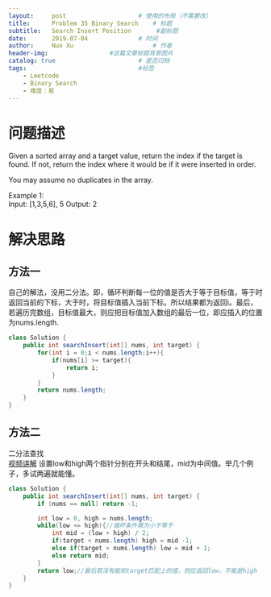 ```yaml
---
layout:     post   				    # 使用的布局（不需要改）
title:      Problem 35 Binary Search	# 标题 
subtitle:   Search Insert Position       #副标题
date:       2019-07-04				# 时间
author:     Nuo Xu 						# 作者
header-img:              	#这篇文章标题背景图片
catalog: true 						# 是否归档
tags:								#标签
    - Leetcode
    - Binary Search
    - 难度：易
---
```

# 问题描述
Given a sorted array and a target value, return the index if the target is found. If not, return the index where it would be if it were inserted in order.

You may assume no duplicates in the array.

Example 1:  
Input: [1,3,5,6], 5
Output: 2
# 解决思路
## 方法一
自己的解法，没用二分法。即，循环判断每一位的值是否大于等于目标值，等于时返回当前的下标，大于时，将目标值插入当前下标。所以结果都为返回i。最后，若遍历完数组，目标值最大，则应把目标值加入数组的最后一位，即应插入的位置为nums.length.
```java
class Solution {
    public int searchInsert(int[] nums, int target) {
        for(int i = 0;i < nums.length;i++){
            if(nums[i] >= target){
                return i;
            }
        }
        return nums.length;
    }
}
```
## 方法二
二分法查找  
[视频讲解](https://www.youtube.com/watch?v=i-Jq_FVbhtA)
设置low和high两个指针分别在开头和结尾，mid为中间值。举几个例子，多试两遍就能懂。
```java
class Solution {
    public int searchInsert(int[] nums, int target) {
        if (nums == null) return -1;

        int low = 0, high = nums.length;
        while(low <= high){//循坏条件需为小于等于
            int mid = (low + high) / 2;
            if(target < nums.length) high = mid -1;
            else if(target > nums.length) low = mid + 1;
            else return mid;
        }
        return low;//最后若没有能和target匹配上的值，则应返回low，不能是high
    }
}
```